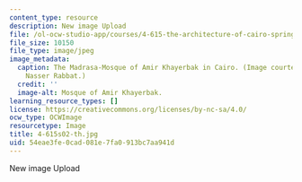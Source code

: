 ```yaml
---
content_type: resource
description: New image Upload
file: /ol-ocw-studio-app/courses/4-615-the-architecture-of-cairo-spring-2002/54eae3fe0cad081e7fa0913bc7aa941d_4-615s02-th.jpg
file_size: 10150
file_type: image/jpeg
image_metadata:
  caption: The Madrasa-Mosque of Amir Khayerbak in Cairo. (Image courtesy of Prof.
    Nasser Rabbat.)
  credit: ''
  image-alt: Mosque of Amir Khayerbak.
learning_resource_types: []
license: https://creativecommons.org/licenses/by-nc-sa/4.0/
ocw_type: OCWImage
resourcetype: Image
title: 4-615s02-th.jpg
uid: 54eae3fe-0cad-081e-7fa0-913bc7aa941d
---
```

New image Upload